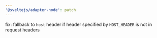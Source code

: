 ```yaml
---
'@sveltejs/adapter-node': patch
---
```


fix: fallback to `host` header if header specified by `HOST_HEADER` is not in request headers
